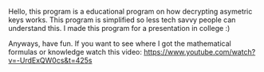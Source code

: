 Hello, this program is a educational program on how decrypting asymetric keys works. This program is simplified so less tech savvy people can understand this. I made this program for a presentation in college :)


Anyways, have fun. If you want to see where I got the mathematical formulas or knowledge watch this video: https://www.youtube.com/watch?v=-UrdExQW0cs&t=425s

